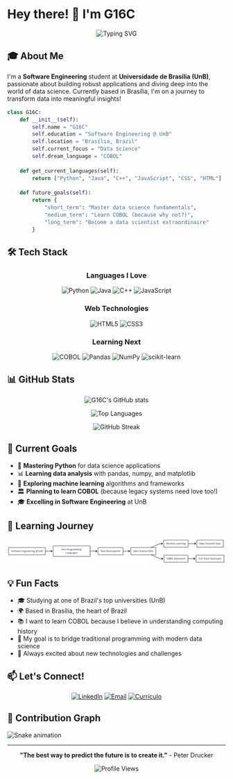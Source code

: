 # Hey there! 👋 I'm G16C

<div align="center">
  
![Typing SVG](https://readme-typing-svg.herokuapp.com?font=Fira+Code&pause=1000&color=00D8FF&center=true&vCenter=true&width=435&lines=Software+Engineering+Student;Future+Data+Scientist;Python+%7C+Java+%7C+C%2B%2B+Developer;UnB+Student;Always+Learning+New+Things!)

</div>

## 🎓 About Me

I'm a **Software Engineering** student at **Universidade de Brasília (UnB)**, passionate about building robust applications and diving deep into the world of data science. Currently based in Brasília, I'm on a journey to transform data into meaningful insights!

```python
class G16C:
    def __init__(self):
        self.name = "G16C"
        self.education = "Software Engineering @ UnB"
        self.location = "Brasília, Brazil"
        self.current_focus = "Data Science"
        self.dream_language = "COBOL"  
        
    def get_current_languages(self):
        return ["Python", "Java", "C++", "JavaScript", "CSS", "HTML"]
        
    def future_goals(self):
        return {
            "short_term": "Master data science fundamentals",
            "medium_term": "Learn COBOL (because why not?)",
            "long_term": "Become a data scientist extraordinaire"
        }
```

## 🛠️ Tech Stack

<div align="center">

### Languages I Love
![Python](https://img.shields.io/badge/python-3670A0?style=for-the-badge&logo=python&logoColor=ffdd54)
![Java](https://img.shields.io/badge/java-%23ED8B00.svg?style=for-the-badge&logo=openjdk&logoColor=white)
![C++](https://img.shields.io/badge/c++-%2300599C.svg?style=for-the-badge&logo=c%2B%2B&logoColor=white)
![JavaScript](https://img.shields.io/badge/javascript-%23323330.svg?style=for-the-badge&logo=javascript&logoColor=%23F7DF1E)

### Web Technologies
![HTML5](https://img.shields.io/badge/html5-%23E34F26.svg?style=for-the-badge&logo=html5&logoColor=white)
![CSS3](https://img.shields.io/badge/css3-%231572B6.svg?style=for-the-badge&logo=css3&logoColor=white)

### Learning Next
![COBOL](https://img.shields.io/badge/COBOL-004B87?style=for-the-badge&logo=cobol&logoColor=white)
![Pandas](https://img.shields.io/badge/pandas-%23150458.svg?style=for-the-badge&logo=pandas&logoColor=white)
![NumPy](https://img.shields.io/badge/numpy-%23013243.svg?style=for-the-badge&logo=numpy&logoColor=white)
![scikit-learn](https://img.shields.io/badge/scikit--learn-%23F7931E.svg?style=for-the-badge&logo=scikit-learn&logoColor=white)

</div>

## 📊 GitHub Stats

<div align="center">
  
![G16C's GitHub stats](https://github-readme-stats.vercel.app/api?username=G16C&show_icons=true&theme=radical&hide_border=true)

![Top Languages](https://github-readme-stats.vercel.app/api/top-langs/?username=G16C&layout=compact&theme=radical&hide_border=true)

![GitHub Streak](https://github-readme-streak-stats.herokuapp.com/?user=G16C&theme=radical&hide_border=true)

</div>

## 🎯 Current Goals

- 🐍 **Mastering Python** for data science applications
- 📊 **Learning data analysis** with pandas, numpy, and matplotlib
- 🤖 **Exploring machine learning** algorithms and frameworks
- 🏛️ **Planning to learn COBOL** (because legacy systems need love too!)
- 🎓 **Excelling in Software Engineering** at UnB

## 🌱 Learning Journey

![Learning Journey Diagram](learning.png)


## 💡 Fun Facts

- 🎓 Studying at one of Brazil's top universities (UnB)
- 🌍 Based in Brasília, the heart of Brazil
- 📚 I want to learn COBOL because I believe in understanding computing history
- 🎯 My goal is to bridge traditional programming with modern data science
- 🚀 Always excited about new technologies and challenges

## 📫 Let's Connect!

<div align="center">

[![LinkedIn](https://img.shields.io/badge/LinkedIn-0077B5?style=for-the-badge&logo=linkedin&logoColor=white)](https://www.linkedin.com/in/gabriel-campello-marques-854480275)
[![Email](https://img.shields.io/badge/Email-D14836?style=for-the-badge&logo=gmail&logoColor=white)](mailto:gabrielcampello2002@gmail.com)
[![Currículo](https://img.shields.io/badge/Currículo-4CAF50?style=for-the-badge&logo=googledrive&logoColor=white)](https://drive.google.com/file/d/1v9LxAhdSqhJYm41UTQ4SJxOwEKJklSv7/view?usp=sharing)

</div>

## 🐍 Contribution Graph

![Snake animation](https://github.com/G16C/G16C/blob/output/github-contribution-grid-snake.svg)

---

<div align="center">
  
**"The best way to predict the future is to create it."** - Peter Drucker

![Profile Views](https://komarev.com/ghpvc/?username=G16C&color=blueviolet&style=for-the-badge)

</div>
